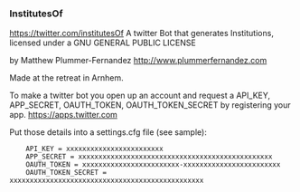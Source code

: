### InstitutesOf
https://twitter.com/institutesOf
A twitter Bot that generates Institutions,
licensed under a GNU GENERAL PUBLIC LICENSE

by Matthew Plummer-Fernandez 
http://www.plummerfernandez.com

Made at the retreat in Arnhem.

To make a twitter bot you open up an account and request a 
API_KEY, APP_SECRET, OAUTH_TOKEN, OAUTH_TOKEN_SECRET
by registering your app. https://apps.twitter.com

Put those details into a settings.cfg file (see sample):

		API_KEY = xxxxxxxxxxxxxxxxxxxxxxxx
		APP_SECRET = xxxxxxxxxxxxxxxxxxxxxxxxxxxxxxxxxxxxxxxxxxxxxxxx
		OAUTH_TOKEN = xxxxxxxxxxxxxxxxxxxxxxxx-xxxxxxxxxxxxxxxxxxxxxxxx
		OAUTH_TOKEN_SECRET = xxxxxxxxxxxxxxxxxxxxxxxxxxxxxxxxxxxxxxxxxxxxxxxx
		

